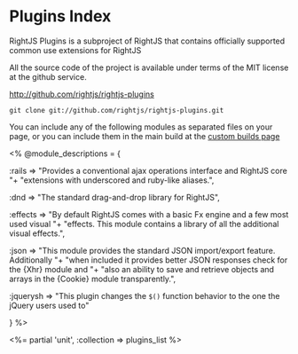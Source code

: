 # Plugins Index


RightJS Plugins is a subproject of RightJS that contains officially supported common use extensions
for RightJS

All the source code of the project is available under terms of the MIT license at the
github service.

<http://github.com/rightjs/rightjs-plugins>

`git clone git://github.com/rightjs/rightjs-plugins.git`

You can include any of the following modules as separated files on your page, or you
can include them in the main build at the [custom builds page](<%= builds_path %>)

<%
@module_descriptions = {
  
  :rails    => "Provides a conventional ajax operations interface and RightJS core "+
               "extensions with underscored and ruby-like aliases.",
                
  :dnd      => "The standard drag-and-drop library for RightJS",
  
  :effects  => "By default RightJS comes with a basic Fx engine and a few most used visual "+
                "effects. This module contains a library of all the additional visual effects.",
                
  :json     => "This module provides the standard JSON import/export feature. Additionally "+
               "when included it provides better JSON responses check for the {Xhr} module and "+
               "also an ability to save and retrieve objects and arrays in the {Cookie} module transparently.",
  
  :jquerysh => "This plugin changes the `$()` function behavior to the one the jQuery users used to"

}
%>

<%= partial 'unit', :collection => plugins_list %>
